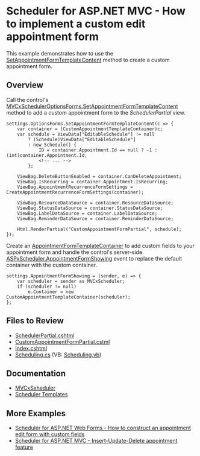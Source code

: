 # Scheduler for ASP.NET MVC - How to implement a custom edit appointment form

This example demonstrates how to use the [SetAppointmentFormTemplateContent](https://docs.devexpress.com/AspNetMvc/DevExpress.Web.Mvc.MVCxSchedulerOptionsForms.SetAppointmentFormTemplateContent.overloads) method to create a custom appointment form.

## Overview

Call the control's [MVCxSchedulerOptionsForms.SetAppointmentFormTemplateContent](https://docs.devexpress.com/AspNetMvc/DevExpress.Web.Mvc.MVCxSchedulerOptionsForms.SetAppointmentFormTemplateContent.overloads) method to add a custom appointment form to the *SchedulerPartial* view.

```cshtml
settings.OptionsForms.SetAppointmentFormTemplateContent(c => {
    var container = (CustomAppointmentTemplateContainer)c;
    var schedule = ViewData["EditableSchedule"] != null
        ? (Schedule)ViewData["EditableSchedule"]
        : new Schedule() {
            ID = container.Appointment.Id == null ? -1 : (int)container.Appointment.Id,
            <!-- ... -->
        };
    
    ViewBag.DeleteButtonEnabled = container.CanDeleteAppointment;
    ViewBag.IsRecurring = container.Appointment.IsRecurring;
    ViewBag.AppointmentRecurrenceFormSettings = CreateAppointmentRecurrenceFormSettings(container);

    ViewBag.ResourceDataSource = container.ResourceDataSource;
    ViewBag.StatusDataSource = container.StatusDataSource;
    ViewBag.LabelDataSource = container.LabelDataSource;
    ViewBag.ReminderDataSource = container.ReminderDataSource;

    Html.RenderPartial("CustomAppointmentFormPartial", schedule);
});
```

Create an [AppointmentFormTemplateContainer](https://docs.devexpress.com/AspNet/DevExpress.Web.ASPxScheduler.AppointmentFormTemplateContainer) to add custom fields to your appointment form and handle the control's server-side [ASPxScheduler.AppointmentFormShowing](https://docs.devexpress.com/AspNet/DevExpress.Web.ASPxScheduler.ASPxScheduler.AppointmentFormShowing) event to replace the default container with the custom container.

```cshtml
settings.AppointmentFormShowing = (sender, e) => {
    var scheduler = sender as MVCxScheduler;
    if (scheduler != null)
        e.Container = new CustomAppointmentTemplateContainer(scheduler);
};
```

## Files to Review

* [SchedulerPartial.cshtml](./CS/Views/Home/SchedulerPartial.cshtml)
* [CustomAppointmentFormPartial.cstml](./CS/Views/Home/CustomAppointmentFormPartial.cshtml)
* [Index.cshtml](./CS/Views/Home/Index.cshtml)
* [Scheduling.cs](./CS/Models/Scheduling.cs) (VB: [Scheduling.vb](./VB/Models/Scheduling.vb))

## Documentation

* [MVCxSxheduler](https://docs.devexpress.com/AspNetMvc/DevExpress.Web.Mvc.MVCxScheduler)
* [Scheduler Templates](https://docs.devexpress.com/AspNet/4550/components/scheduler/concepts/templates)

## More Examples

* [Scheduler for ASP.NET Web Forms - How to construct an appointment edit form with custom fields](https://github.com/DevExpress-Examples/how-to-construct-an-appointment-editing-form-with-custom-fields-e2924)
* [Scheduler for ASP.NET MVC - Insert-Update-Delete appointment feature](https://github.com/DevExpress-Examples/scheduler-lesson-2-insert-update-delete-appointment-feature-e3984)


